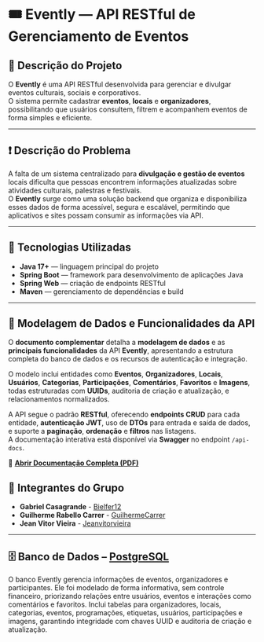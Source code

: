 # 🎟️ Evently — API RESTful de Gerenciamento de Eventos

## 🧾 Descrição do Projeto
O **Evently** é uma API RESTful desenvolvida para gerenciar e divulgar eventos culturais, sociais e corporativos.  
O sistema permite cadastrar **eventos**, **locais** e **organizadores**, possibilitando que usuários consultem, filtrem e acompanhem eventos de forma simples e eficiente.

---

## ❗ Descrição do Problema
A falta de um sistema centralizado para **divulgação e gestão de eventos** locais dificulta que pessoas encontrem informações atualizadas sobre atividades culturais, palestras e festivais.  
O **Evently** surge como uma solução backend que organiza e disponibiliza esses dados de forma acessível, segura e escalável, permitindo que aplicativos e sites possam consumir as informações via API.

---

## 🧠 Tecnologias Utilizadas
- **Java 17+** — linguagem principal do projeto  
- **Spring Boot** — framework para desenvolvimento de aplicações Java  
- **Spring Web** — criação de endpoints RESTful  
- **Maven** — gerenciamento de dependências e build  

---

## 🧩 Modelagem de Dados e Funcionalidades da API

O **documento complementar** detalha a **modelagem de dados** e as **principais funcionalidades** da API **Evently**, apresentando a estrutura completa do banco de dados e os recursos de autenticação e integração.  

O modelo inclui entidades como **Eventos**, **Organizadores**, **Locais**, **Usuários**, **Categorias**, **Participações**, **Comentários**, **Favoritos** e **Imagens**, todas estruturadas com **UUIDs**, auditoria de criação e atualização, e relacionamentos normalizados.  

A API segue o padrão **RESTful**, oferecendo **endpoints CRUD** para cada entidade, **autenticação JWT**, uso de **DTOs** para entrada e saída de dados, e suporte a **paginação**, **ordenação** e **filtros** nas listagens.  
A documentação interativa está disponível via **Swagger** no endpoint `/api-docs`.  

📄 [**Abrir Documentação Completa (PDF)**](documentacao/EventlyDocumentacao_2.pdf)


## 👥 Integrantes do Grupo
- **Gabriel Casagrande**  - <a href="https://github.com/Bielfer12">Bielfer12</a><br>
- **Guilherme Rabello Carrer** - <a href="https://github.com/GuilhermeCarrer">GuilhermeCarrer</a><br>
- **Jean Vitor Vieira** - <a href="https://github.com/jeanvitorvieira">Jeanvitorvieira</a><br>

---

## 🗄️ Banco de Dados – [PostgreSQL](https://www.postgresql.org/)
O banco Evently gerencia informações de eventos, organizadores e participantes.
Ele foi modelado de forma informativa, sem controle financeiro, priorizando relações entre usuários, eventos e interações como comentários e favoritos.
Inclui tabelas para organizadores, locais, categorias, eventos, programações, etiquetas, usuários, participações e imagens, garantindo integridade com chaves UUID e auditoria de criação e atualização.
